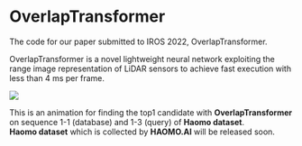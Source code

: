# OverlapTransformer

The code for our paper submitted to IROS 2022, OverlapTransformer.  

OverlapTransformer is a novel lightweight neural network exploiting the range image representation of LiDAR sensors to achieve fast execution with less than 4 ms per frame.  

<img src="https://github.com/haomo-ai/OverlapTransformer/blob/master/query_database.gif" >  

This is an animation for finding the top1 candidate with **OverlapTransformer** on sequence 1-1 (database) and 1-3 (query) of **Haomo dataset**.  
**Haomo dataset** which is collected by **HAOMO.AI** will be released soon.   
